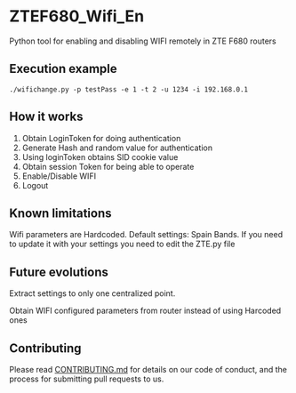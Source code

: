 # ZTEF680_Wifi_En

Python tool for enabling and disabling WIFI remotely in ZTE F680 routers

## Execution example

```
./wifichange.py -p testPass -e 1 -t 2 -u 1234 -i 192.168.0.1
```

## How it works
1. Obtain LoginToken for doing authentication
2. Generate Hash and random value for authentication
3. Using loginToken obtains SID cookie value
4. Obtain session Token for being able to operate
5. Enable/Disable WIFI
6. Logout


## Known limitations
Wifi parameters are Hardcoded. Default settings: Spain Bands. If you need to update it with your settings you need to edit the ZTE.py file

## Future evolutions
Extract settings to only one centralized point.

Obtain WIFI configured parameters from router instead of using Harcoded ones 

## Contributing

Please read [CONTRIBUTING.md](https://github.com/jazzran/ZTEF680_Wifi_En/blob/master/Contributing.md) for details on our code of conduct, and the process for submitting pull requests to us.
